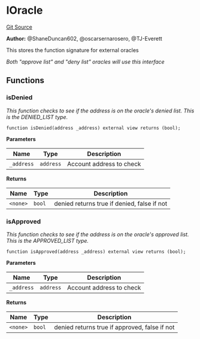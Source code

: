# IOracle
[Git Source](https://github.com/thrackle-io/forte-rules-engine/blob/05058af162713f188a988f6affb17d318400fb7d/src/common/IOracle.sol)

**Author:**
@ShaneDuncan602, @oscarsernarosero, @TJ-Everett

This stores the function signature for external oracles

*Both "approve list" and "deny list" oracles will use this interface*


## Functions
### isDenied

*This function checks to see if the address is on the oracle's denied list. This is the DENIED_LIST type.*


```solidity
function isDenied(address _address) external view returns (bool);
```
**Parameters**

|Name|Type|Description|
|----|----|-----------|
|`_address`|`address`|Account address to check|

**Returns**

|Name|Type|Description|
|----|----|-----------|
|`<none>`|`bool`|denied returns true if denied, false if not|


### isApproved

*This function checks to see if the address is on the oracle's approved list. This is the APPROVED_LIST type.*


```solidity
function isApproved(address _address) external view returns (bool);
```
**Parameters**

|Name|Type|Description|
|----|----|-----------|
|`_address`|`address`|Account address to check|

**Returns**

|Name|Type|Description|
|----|----|-----------|
|`<none>`|`bool`|denied returns true if approved, false if not|


